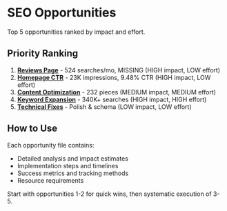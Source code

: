# SEO Opportunities

Top 5 opportunities ranked by impact and effort.

## Priority Ranking

1. **[Reviews Page](1-reviews-page.md)** - 524 searches/mo, MISSING (HIGH impact, LOW effort)
2. **[Homepage CTR](2-homepage-ctr.md)** - 23K impressions, 9.48% CTR (HIGH impact, LOW effort)
3. **[Content Optimization](3-content-optimization.md)** - 232 pieces (MEDIUM impact, MEDIUM effort)
4. **[Keyword Expansion](4-keyword-expansion.md)** - 340K+ searches (HIGH impact, HIGH effort)
5. **[Technical Fixes](5-technical-fixes.md)** - Polish & schema (LOW impact, LOW effort)

## How to Use

Each opportunity file contains:
- Detailed analysis and impact estimates
- Implementation steps and timelines
- Success metrics and tracking methods
- Resource requirements

Start with opportunities 1-2 for quick wins, then systematic execution of 3-5.
